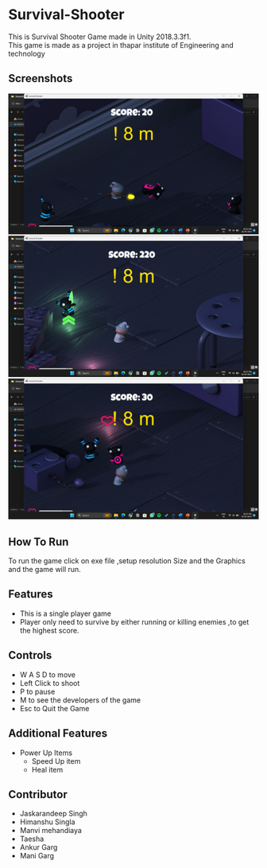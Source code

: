# Survival-Shooter
This is Survival Shooter Game made in Unity 2018.3.3f1.\
This game is made as a project in thapar institute of Engineering and technology

## Screenshots
  ![home img](/one.png)
  ![home img](/two.png)
  ![home img](/three.png)


## How To Run
To run the game click on exe file ,setup resolution Size and the Graphics and the game will run.

## Features
* This is a single player game
* Player only need to survive by either running or killing enemies ,to get the highest score.

## Controls 
  * W A S D to move
  * Left Click to shoot
  * P to pause
  * M to see the developers of the game
  * Esc to Quit the Game

## Additional Features
* Power Up Items
  * Speed Up item
  * Heal item


## Contributor
* Jaskarandeep Singh
* Himanshu Singla
* Manvi mehandiaya
* Taesha
* Ankur Garg
* Mani Garg
